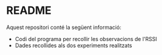 # README #

Aquest repositori conté la següent informació:
* Codi del programa per recollir les observacions de l'RSSI
* Dades recollides als dos experiments realitzats



